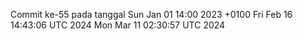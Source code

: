 Commit ke-55 pada tanggal Sun Jan 01 14:00 2023 +0100
Fri Feb 16 14:43:06 UTC 2024
Mon Mar 11 02:30:57 UTC 2024
